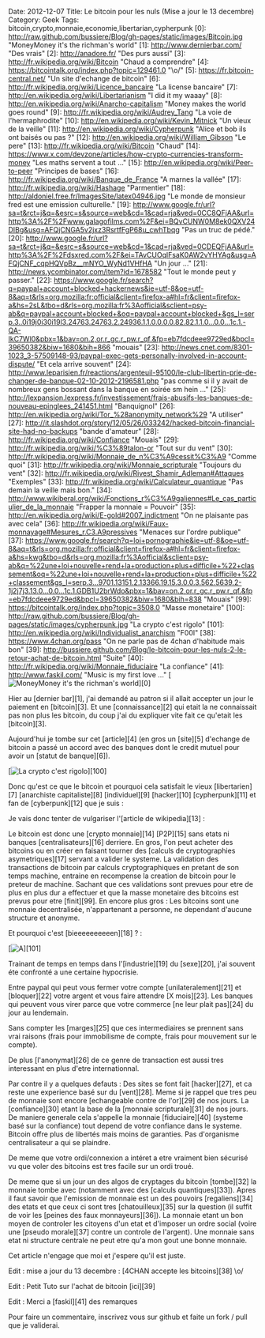Date: 2012-12-07
Title: Le bitcoin pour les nuls (Mise a jour le 13 decembre)
Category: Geek
Tags: bitcoin,crypto,monnaie,economie,libertarian,cypherpunk
[0]: http://raw.github.com/bussiere/Blog/gh-pages/static/images/Bitcoin.jpg  "MoneyMoney it's the richman's world"
[1]: http://www.dernierbar.com/ "Des vrais"
[2]: http://anadore.fr/ "Des purs aussi"
[3]: http://fr.wikipedia.org/wiki/Bitcoin "Chaud a comprendre"
[4]: https://bitcointalk.org/index.php?topic=129461.0 "\o/"
[5]: https://fr.bitcoin-central.net/ "Un site d'echange de bitcoin"
[6]: http://fr.wikipedia.org/wiki/Licence_bancaire "La license bancaire"
[7]: http://en.wikipedia.org/wiki/Libertarianism "I did it my waaay"
[8]: http://en.wikipedia.org/wiki/Anarcho-capitalism "Money makes the world goes round"
[9]: http://fr.wikipedia.org/wiki/Audrey_Tang "La voie de l'hermaphrodite"
[10]: http://en.wikipedia.org/wiki/Kevin_Mitnick "Un vieux de la veille"
[11]: http://en.wikipedia.org/wiki/Cypherpunk "Alice et bob ils ont baisés ou pas ?"
[12]: http://en.wikipedia.org/wiki/William_Gibson "Le pere"
[13]: http://fr.wikipedia.org/wiki/Bitcoin "Chaud"
[14]: https://www.x.com/devzone/articles/how-crypto-currencies-transform-money "Les maths servent a tout ..."
[15]: http://en.wikipedia.org/wiki/Peer-to-peer "Principes de bases"
[16]: http://fr.wikipedia.org/wiki/Banque_de_France "A marnes la vallée"
[17]: http://fr.wikipedia.org/wiki/Hashage "Parmentier"
[18]: http://aldoniel.free.fr/ImagesSite/latex04946.jpg "Le monde de monsieur fred est une emission culturelle."
[19]: http://www.google.fr/url?sa=t&rct=j&q=&esrc=s&source=web&cd=1&cad=rja&ved=0CC8QFjAA&url=http%3A%2F%2Fwww.galagofilms.com%2F&ei=BQvCUNW0M8ek0QXV24DIBg&usg=AFQjCNGA5v2jxz3RsrtfFgP68u_cwhTbqg "Pas un truc de pédé."
[20]: http://www.google.fr/url?sa=t&rct=j&q=&esrc=s&source=web&cd=1&cad=rja&ved=0CDEQFjAA&url=http%3A%2F%2Fdsxred.com%2F&ei=TAvCUOqlFsaK0AW2vYHYAg&usg=AFQjCNF_cqpHQVpBz__mNYO_WyNd1VHfHA "Un jour ..."
[21]: http://news.ycombinator.com/item?id=1678582 "Tout le monde peut y passer."
[22]: https://www.google.fr/search?q=paypal+account+blocked+hackernews&ie=utf-8&oe=utf-8&aq=t&rls=org.mozilla:fr:official&client=firefox-a#hl=fr&client=firefox-a&hs=2sL&tbo=d&rls=org.mozilla:fr%3Aofficial&sclient=psy-ab&q=paypal+account+blocked+&oq=paypal+account+blocked+&gs_l=serp.3..0i19j0i30i19l3.24763.24763.2.24936.1.1.0.0.0.0.82.82.1.1.0...0.0...1c.1.-QA-IkC7Wl0&pbx=1&bav=on.2,or.r_gc.r_pw.r_qf.&fp=eb7fdcdeee9729ed&bpcl=39650382&biw=1680&bih=866 "mouais"
[23]: http://news.cnet.com/8301-1023_3-57509148-93/paypal-exec-gets-personally-involved-in-account-dispute/ "Et cela arrive souvent"
[24]: http://www.leparisien.fr/reactions/argenteuil-95100/le-club-libertin-prie-de-changer-de-banque-02-10-2012-2196581.php "pas comme si il y avait de nombreux gens bossant dans la banque en soirée sm hein ..."
[25]: http://lexpansion.lexpress.fr/investissement/frais-abusifs-les-banques-de-nouveau-epinglees_241451.html "Banquignol"
[26]: http://en.wikipedia.org/wiki/Tor_%28anonymity_network%29 "A utiliser"
[27]: http://it.slashdot.org/story/12/05/26/033242/hacked-bitcoin-financial-site-had-no-backups "bande d'amateur"
[28]: http://fr.wikipedia.org/wiki/Confiance "Mouais"
[29]: http://fr.wikipedia.org/wiki/%C3%89talon-or "Tout sur du vent"
[30]: http://fr.wikipedia.org/wiki/Monnaie_de_n%C3%A9cessit%C3%A9 "Comme quoi"
[31]: http://fr.wikipedia.org/wiki/Monnaie_scripturale "Toujours du vent"
[32]: http://fr.wikipedia.org/wiki/Rivest_Shamir_Adleman#Attaques "Exemples"
[33]: http://fr.wikipedia.org/wiki/Calculateur_quantique "Pas demain la veille mais bon."
[34]: http://www.wikiberal.org/wiki/Fonctions_r%C3%A9galiennes#Le_cas_particulier_de_la_monnaie "Frapper la monnaie = Pouvoir"
[35]: http://en.wikipedia.org/wiki/E-gold#2007_indictment "On ne plaisante pas avec cela"
[36]: http://fr.wikipedia.org/wiki/Faux-monnayage#Mesures_r.C3.A9pressives "Menaces sur l'ordre publique"
[37]: https://www.google.fr/search?q=loi+pornographie&ie=utf-8&oe=utf-8&aq=t&rls=org.mozilla:fr:official&client=firefox-a#hl=fr&client=firefox-a&hs=kwg&tbo=d&rls=org.mozilla:fr%3Aofficial&sclient=psy-ab&q=%22une+loi+nouvelle+rend+la+production+plus+difficile+%22+classement&oq=%22une+loi+nouvelle+rend+la+production+plus+difficile+%22+classement&gs_l=serp.3...9701.13151.2.13366.19.15.3.0.0.3.562.5639.2-1j2j7j3.13.0...0.0...1c.1.GDB1U2brWdo&pbx=1&bav=on.2,or.r_gc.r_pw.r_qf.&fp=eb7fdcdeee9729ed&bpcl=39650382&biw=1680&bih=838 "Mouais"
[99]: https://bitcointalk.org/index.php?topic=3508.0 "Masse monetaire"
[100]: http://raw.github.com/bussiere/Blog/gh-pages/static/images/cypherpunk.jpg  "La crypto c'est rigolo"
[101]: http://en.wikipedia.org/wiki/Individualist_anarchism "F00l"
[38]: https://www.4chan.org/pass "On ne parle pas de 4chan d'habitude mais bon"
[39]: http://bussiere.github.com/Blog/le-bitcoin-pour-les-nuls-2-le-retour-achat-de-bitcoin.html "Suite"
[40]: http://fr.wikipedia.org/wiki/Monnaie_fiduciaire "La confiance"
[41]: http://www.faskil.com/ "Music is my first love ..."
[![MoneyMoney it's the richman's world](http://raw.github.com/bussiere/Blog/gh-pages/static/images/Bitcoin_thumb.jpg)][0]

Hier au [dernier bar][1], j'ai demandé au patron si il allait accepter un jour le paiement en [bitcoin][3].
Et une [connaissance][2] qui etait la ne connaissait pas non plus les bitcoin, du coup j'ai du expliquer vite fait ce qu'etait les [bitcoin][3].

Aujourd'hui je tombe sur cet [article][4] (en gros un [site][5] d'echange de bitcoin a passé un accord avec des banques dont le credit mutuel pour avoir un [statut de banque][6]).

[![La crypto c'est rigolo](http://raw.github.com/bussiere/Blog/gh-pages/static/images/cypherpunk_thumb.jpg)][100]

Donc qu'est ce que le bitcoin et pourquoi cela satisfait le vieux [libertarien][7] [anarchiste capitaliste][8] [individuel][9] [hacker][10] [cypherpunk][11] et fan de [cyberpunk][12] que je suis :

Je vais donc tenter de vulgariser l'[article de wikipedia][13] :

Le bitcoin est donc une [crypto monnaie][14] [P2P][15] sans etats ni banques [centralisateurs][16] derriere.
En gros, l'on peut acheter des bitcoins ou en créer en faisant tourner des [calculs de cryptographies asymetriques][17] servant a valider le systeme.
La validation des transactions de bitcoin par calculs cryptographiques en pretant de son temps machine, entraine en recompense la creation de bitcoin pour le preteur de machine.
Sachant que ces validations sont prevues pour etre de plus en plus dur a effectuer et que la masse monetaire des bitcoins est prevus pour etre [finit][99].
En encore plus gros : Les bitcoins sont une monnaie decentralisée, n'appartenant a personne, ne dependant d'aucune structure et anonyme.

Et pourquoi c'est [bieeeeeeeeeen][18] ? :

[![A](http://raw.github.com/bussiere/Blog/gh-pages/static/images/200px-Mutualismo_thumb.jpg)][101]

Trainant de temps en temps dans l'[industrie][19] du [sexe][20], j'ai souvent éte confronté a une certaine hypocrisie.

Entre paypal qui peut vous fermer votre compte [unilateralement][21] et [bloquer][22] votre argent et vous faire attendre [X mois][23].
Les banques qui peuvent vous virer parce que votre commerce [ne leur plait pas][24] du jour au lendemain.

Sans compter les [marges][25] que ces intermediaires se prennent sans vrai raisons (frais pour immobilisme de compte, frais pour mouvement sur le compte).

De plus [l'anonymat][26] de ce genre de transaction est aussi tres interessant en plus d'etre internationnal.

Par contre il y a quelques defauts :
Des sites se font fait [hacker][27], et ca reste une experience basé sur du [vent][28]. Meme si je rappel que tres peu de monnaie sont encore [echangeable contre de l'or][29] de nos jours.
La [confiance][30] etant la base de la [monnaie scripturale][31] de nos jours.
De maniere generale cela s'appelle la monnaie [fiduciaire][40] (systeme basé sur la confiance) tout depend de votre confiance dans le systeme.
Bitcoin offre plus de libertés mais moins de garanties. Pas d'organisme centralisateur a qui se plaindre.

De meme que votre ordi/connexion a intéret a etre vraiment bien sécurisé vu que voler des bitcoins est tres facile sur un ordi troué.

De meme que si un jour un des algos de cryptages du bitcoin [tombe][32] la monnaie tombe avec (notamment avec des [calculs quantiques][33]).
Apres il faut savoir que l'emission de monnaie est un des pouvoirs [regaliens][34] des etats et que 
ceux ci sont tres [chatouilleux][35] sur la question (il suffit de voir les [peines des faux monnayeurs][36]).
La monnaie etant un bon moyen de controler les citoyens d'un etat et d'imposer un ordre social (voire une [pseudo morale][37] contre un controle de l'argent).
Une monnaie sans etat ni structure centrale ne peut etre qu'a mon gout une bonne monnaie.

Cet article n'engage que moi et j'espere qu'il est juste.

Edit : mise a jour du 13 decembre : [4CHAN accepte les bitcoins][38] \o/

Edit : Petit Tuto sur l'achat de bitcoin [ici][39]

Edit : Merci a [faskil][41] des remarques

Pour faire un commentaire, inscrivez vous sur github et faite un fork / pull que je validerai.

